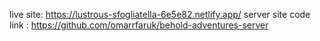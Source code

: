 live site: https://lustrous-sfogliatella-6e5e82.netlify.app/
server site code link : https://github.com/omarrfaruk/behold-adventures-server
